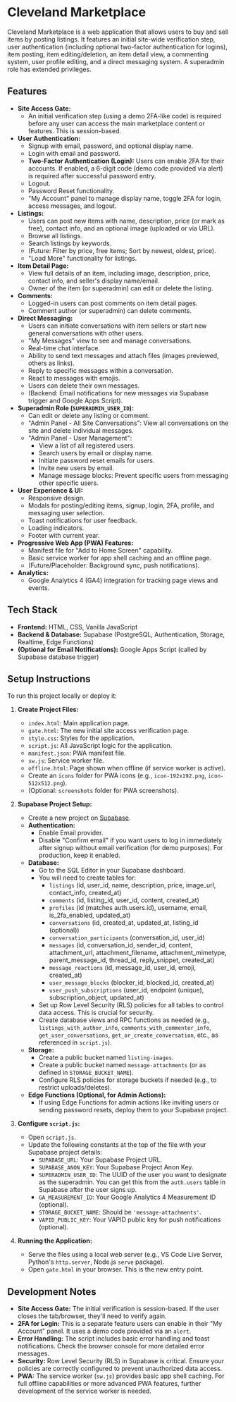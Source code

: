 
# Cleveland Marketplace

Cleveland Marketplace is a web application that allows users to buy and sell items by posting listings. It features an initial site-wide verification step, user authentication (including optional two-factor authentication for logins), item posting, item editing/deletion, an item detail view, a commenting system, user profile editing, and a direct messaging system. A superadmin role has extended privileges.

## Features

*   **Site Access Gate:**
    *   An initial verification step (using a demo 2FA-like code) is required before any user can access the main marketplace content or features. This is session-based.
*   **User Authentication:**
    *   Signup with email, password, and optional display name.
    *   Login with email and password.
    *   **Two-Factor Authentication (Login):** Users can enable 2FA for their accounts. If enabled, a 6-digit code (demo code provided via alert) is required after successful password entry.
    *   Logout.
    *   Password Reset functionality.
    *   "My Account" panel to manage display name, toggle 2FA for login, access messages, and logout.
*   **Listings:**
    *   Users can post new items with name, description, price (or mark as free), contact info, and an optional image (uploaded or via URL).
    *   Browse all listings.
    *   Search listings by keywords.
    *   (Future: Filter by price, free items; Sort by newest, oldest, price).
    *   "Load More" functionality for listings.
*   **Item Detail Page:**
    *   View full details of an item, including image, description, price, contact info, and seller's display name/email.
    *   Owner of the item (or superadmin) can edit or delete the listing.
*   **Comments:**
    *   Logged-in users can post comments on item detail pages.
    *   Comment author (or superadmin) can delete comments.
*   **Direct Messaging:**
    *   Users can initiate conversations with item sellers or start new general conversations with other users.
    *   "My Messages" view to see and manage conversations.
    *   Real-time chat interface.
    *   Ability to send text messages and attach files (images previewed, others as links).
    *   Reply to specific messages within a conversation.
    *   React to messages with emojis.
    *   Users can delete their own messages.
    *   (Backend: Email notifications for new messages via Supabase trigger and Google Apps Script).
*   **Superadmin Role (`SUPERADMIN_USER_ID`):**
    *   Can edit or delete any listing or comment.
    *   "Admin Panel - All Site Conversations": View all conversations on the site and delete individual messages.
    *   "Admin Panel - User Management":
        *   View a list of all registered users.
        *   Search users by email or display name.
        *   Initiate password reset emails for users.
        *   Invite new users by email.
        *   Manage message blocks: Prevent specific users from messaging other specific users.
*   **User Experience & UI:**
    *   Responsive design.
    *   Modals for posting/editing items, signup, login, 2FA, profile, and messaging user selection.
    *   Toast notifications for user feedback.
    *   Loading indicators.
    *   Footer with current year.
*   **Progressive Web App (PWA) Features:**
    *   Manifest file for "Add to Home Screen" capability.
    *   Basic service worker for app shell caching and an offline page.
    *   (Future/Placeholder: Background sync, push notifications).
*   **Analytics:**
    *   Google Analytics 4 (GA4) integration for tracking page views and events.

## Tech Stack

*   **Frontend:** HTML, CSS, Vanilla JavaScript
*   **Backend & Database:** Supabase (PostgreSQL, Authentication, Storage, Realtime, Edge Functions)
*   **(Optional for Email Notifications):** Google Apps Script (called by Supabase database trigger)

## Setup Instructions

To run this project locally or deploy it:

1.  **Create Project Files:**
    *   `index.html`: Main application page.
    *   `gate.html`: The new initial site access verification page.
    *   `style.css`: Styles for the application.
    *   `script.js`: All JavaScript logic for the application.
    *   `manifest.json`: PWA manifest file.
    *   `sw.js`: Service worker file.
    *   `offline.html`: Page shown when offline (if service worker is active).
    *   Create an `icons` folder for PWA icons (e.g., `icon-192x192.png`, `icon-512x512.png`).
    *   (Optional: `screenshots` folder for PWA screenshots).

2.  **Supabase Project Setup:**
    *   Create a new project on [Supabase](https://supabase.com/).
    *   **Authentication:**
        *   Enable Email provider.
        *   Disable "Confirm email" if you want users to log in immediately after signup without email verification (for demo purposes). For production, keep it enabled.
    *   **Database:**
        *   Go to the SQL Editor in your Supabase dashboard.
        *   You will need to create tables for:
            *   `listings` (id, user_id, name, description, price, image_url, contact_info, created_at)
            *   `comments` (id, listing_id, user_id, content, created_at)
            *   `profiles` (id (matches auth.users.id), username, email, is_2fa_enabled, updated_at)
            *   `conversations` (id, created_at, updated_at, listing_id (optional))
            *   `conversation_participants` (conversation_id, user_id)
            *   `messages` (id, conversation_id, sender_id, content, attachment_url, attachment_filename, attachment_mimetype, parent_message_id, thread_id, reply_snippet, created_at)
            *   `message_reactions` (id, message_id, user_id, emoji, created_at)
            *   `user_message_blocks` (blocker_id, blocked_id, created_at)
            *   `user_push_subscriptions` (user_id, endpoint (unique), subscription_object, updated_at)
        *   Set up Row Level Security (RLS) policies for all tables to control data access. This is crucial for security.
        *   Create database views and RPC functions as needed (e.g., `listings_with_author_info`, `comments_with_commenter_info`, `get_user_conversations`, `get_or_create_conversation`, etc., as referenced in `script.js`).
    *   **Storage:**
        *   Create a public bucket named `listing-images`.
        *   Create a public bucket named `message-attachments` (or as defined in `STORAGE_BUCKET_NAME`).
        *   Configure RLS policies for storage buckets if needed (e.g., to restrict uploads/deletes).
    *   **Edge Functions (Optional, for Admin Actions):**
        *   If using Edge Functions for admin actions like inviting users or sending password resets, deploy them to your Supabase project.

3.  **Configure `script.js`:**
    *   Open `script.js`.
    *   Update the following constants at the top of the file with your Supabase project details:
        *   `SUPABASE_URL`: Your Supabase Project URL.
        *   `SUPABASE_ANON_KEY`: Your Supabase Project Anon Key.
        *   `SUPERADMIN_USER_ID`: The UUID of the user you want to designate as the superadmin. You can get this from the `auth.users` table in Supabase after the user signs up.
        *   `GA_MEASUREMENT_ID`: Your Google Analytics 4 Measurement ID (optional).
        *   `STORAGE_BUCKET_NAME`: Should be `'message-attachments'`.
        *   `VAPID_PUBLIC_KEY`: Your VAPID public key for push notifications (optional).

4.  **Running the Application:**
    *   Serve the files using a local web server (e.g., VS Code Live Server, Python's `http.server`, Node.js `serve` package).
    *   Open `gate.html` in your browser. This is the new entry point.

## Development Notes

*   **Site Access Gate:** The initial verification is session-based. If the user closes the tab/browser, they'll need to verify again.
*   **2FA for Login:** This is a separate feature users can enable in their "My Account" panel. It uses a demo code provided via an `alert`.
*   **Error Handling:** The script includes basic error handling and toast notifications. Check the browser console for more detailed error messages.
*   **Security:** Row Level Security (RLS) in Supabase is critical. Ensure your policies are correctly configured to prevent unauthorized data access.
*   **PWA:** The service worker (`sw.js`) provides basic app shell caching. For full offline capabilities or more advanced PWA features, further development of the service worker is needed.
